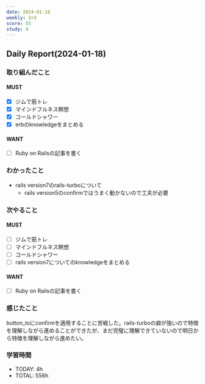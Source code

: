 ```yaml
---
date: 2024-01-18
weekly: 3rd
score: 55
study: 4
---
```

## Daily Report(2024-01-18)
### 取り組んだこと
#### MUST
- [x] ジムで筋トレ
- [x] マインドフルネス瞑想
- [x] コールドシャワー
- [x] erbのknowledgeをまとめる
#### WANT
- [ ] Ruby on Railsの記事を書く
### わかったこと
- rails version7のrails-turboについて
	- rails version5のconfirmではうまく動かないので工夫が必要
### 次やること
#### MUST
- [ ] ジムで筋トレ
- [ ] マインドフルネス瞑想
- [ ] コールドシャワー
- [ ] rails version7についてのknowledgeをまとめる
#### WANT
- [ ] Ruby on Railsの記事を書く
### 感じたこと
button_toにconfirmを適用することに苦戦した。rails-turboの癖が強いので特徴を理解しながら進めることができたが、まだ完璧に理解できていないので明日から特徴を理解しながら進めたい。
### 学習時間
- TODAY: 4h
- TOTAL: 556h
